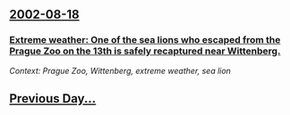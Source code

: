 ## [2002-08-18](/news/2002/08/18/index.md)

### [ Extreme weather: One of the sea lions who escaped from the Prague Zoo on the 13th is safely recaptured near Wittenberg.](/news/2002/08/18/extreme-weather-one-of-the-sea-lions-who-escaped-from-the-prague-zoo-on-the-13th-is-safely-recaptured-near-wittenberg.md)
_Context: Prague Zoo, Wittenberg, extreme weather, sea lion_

## [Previous Day...](/news/2002/08/17/index.md)

